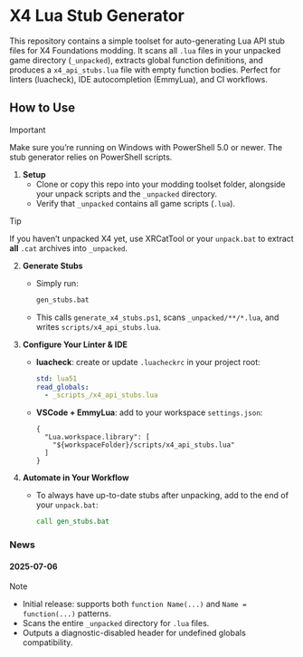 # X4 Lua Stub Generator

This repository contains a simple toolset for auto-generating Lua API stub files for X4 Foundations modding. It scans all `.lua` files in your unpacked game directory (`_unpacked`), extracts global function definitions, and produces a `x4_api_stubs.lua` file with empty function bodies. Perfect for linters (luacheck), IDE autocompletion (EmmyLua), and CI workflows.

## How to Use

> [!important]
>
> Make sure you’re running on Windows with PowerShell 5.0 or newer. The stub generator relies on PowerShell scripts.

1. **Setup**  
   - Clone or copy this repo into your modding toolset folder, alongside your unpack scripts and the `_unpacked` directory.  
   - Verify that `_unpacked` contains all game scripts (`.lua`).

> [!tip]
>
> If you haven’t unpacked X4 yet, use XRCatTool or your `unpack.bat` to extract **all** `.cat` archives into `_unpacked`.

2. **Generate Stubs**  
   - Simply run:
     ```bat
     gen_stubs.bat
     ```
   - This calls `generate_x4_stubs.ps1`, scans `_unpacked/**/*.lua`, and writes `scripts/x4_api_stubs.lua`.

3. **Configure Your Linter & IDE**  
   - **luacheck**: create or update `.luacheckrc` in your project root:
     ```yaml
     std: lua51
     read_globals:
       - _scripts_/x4_api_stubs.lua
     ```
   - **VSCode + EmmyLua**: add to your workspace `settings.json`:
     ```jsonc
     {
       "Lua.workspace.library": [
         "${workspaceFolder}/scripts/x4_api_stubs.lua"
       ]
     }
     ```

4. **Automate in Your Workflow**  
   - To always have up-to-date stubs after unpacking, add to the end of your `unpack.bat`:
     ```bat
     call gen_stubs.bat
     ```

### News

#### 2025-07-06

> [!note]
>  
> - Initial release: supports both `function Name(...)` and `Name = function(...)` patterns.  
> - Scans the entire `_unpacked` directory for `.lua` files.  
> - Outputs a diagnostic-disabled header for undefined globals compatibility.